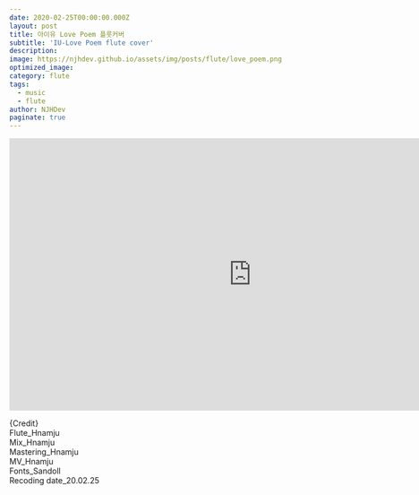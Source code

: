 ```yaml
---
date: 2020-02-25T00:00:00.000Z
layout: post
title: 아이유 Love Poem 플룻커버
subtitle: 'IU-Love Poem flute cover'
description: 
image: https://njhdev.github.io/assets/img/posts/flute/love_poem.png
optimized_image: 
category: flute
tags:
  - music
  - flute
author: NJHDev
paginate: true
---
```


<iframe width="864" height="486" src="https://www.youtube.com/embed/Un97ZXTcgz8?autoplay=1&rel=0&modestbranding=1" title="YouTube video player" frameborder="0" allow="accelerometer; autoplay; clipboard-write; encrypted-media; gyroscope; picture-in-picture" allowfullscreen></iframe>

{Credit}
<br/>Flute_Hnamju
<br/>Mix_Hnamju
<br/>Mastering_Hnamju
<br/>MV_Hnamju
<br/>Fonts_Sandoll
<br/>Recoding date_20.02.25
